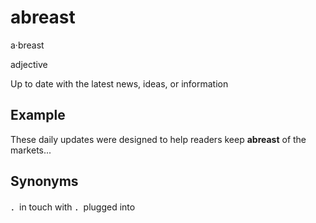 # abreast

a·breast

adjective

Up to date with the latest news, ideas, or information

## Example

These daily updates were designed to help readers keep **abreast** of the markets...

## Synonyms

．in touch with
．plugged into
